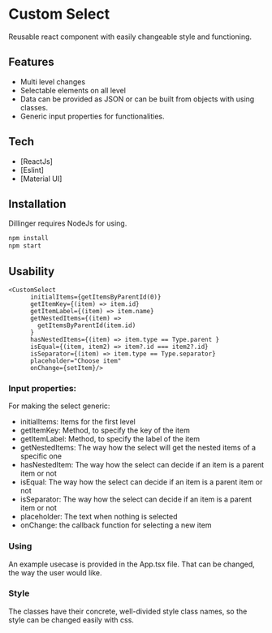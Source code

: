 # Custom Select

Reusable react component with easily changeable style and functioning.

## Features

- Multi level changes
- Selectable elements on all level
- Data can be provided as JSON or can be built from objects with using classes.
- Generic input properties for functionalities.

## Tech

- [ReactJs]
- [Eslint]
- [Material UI]

## Installation

Dillinger requires NodeJs for using.

```sh
npm install
npm start
```

## Usability

```
<CustomSelect
      initialItems={getItemsByParentId(0)}
      getItemKey={(item) => item.id}
      getItemLabel={(item) => item.name}
      getNestedItems={(item) =>
        getItemsByParentId(item.id)
      }
      hasNestedItems={(item) => item.type == Type.parent }
      isEqual={(item, item2) => item?.id === item2?.id}
      isSeparator={(item) => item.type == Type.separator}
      placeholder="Choose item"
      onChange={setItem}/>
```

### Input properties:

For making the select generic: 

  - initialItems: Items for the first level
  - getItemKey: Method, to specify the key of the item 
  - getItemLabel: Method, to specify the label of the item 
  - getNestedItems: The way how the select will get the nested items of a specific one 
  - hasNestedItem: The way how the select can decide if an item is a parent item or not 
  - isEqual: The way how the select can decide if an item is a parent item or not 
  - isSeparator: The way how the select can decide if an item is a parent item or not 
  - placeholder: The text when nothing is selected 
  - onChange: the callback function for selecting a new item

### Using

An example usecase is provided in the App.tsx file. That can be changed, the way the user would like.

### Style

The classes have their concrete, well-divided style class names, so the style can be changed easily with css.
